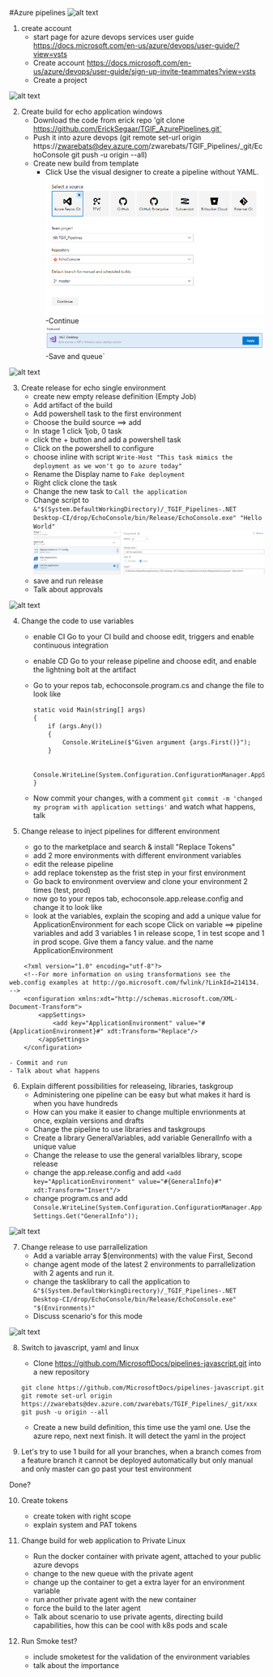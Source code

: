 #Azure pipelines
![alt text](./images/Multiple-agents.jpg)

1. create account
    * start page for azure devops services user guide https://docs.microsoft.com/en-us/azure/devops/user-guide/?view=vsts
    * Create account https://docs.microsoft.com/en-us/azure/devops/user-guide/sign-up-invite-teammates?view=vsts
    * Create a project

![alt text](./images/Build.jpg)

2. Create build for echo application windows
	- Download the code from erick repo 'git clone https://github.com/ErickSegaar/TGIF_AzurePipelines.git`
	- Push it into azure devops 
		(git remote set-url origin https://zwarebats@dev.azure.com/zwarebats/TGIF_Pipelines/_git/EchoConsole
		 git push -u origin --all)
	- Create new build from template
        - Click Use the visual designer to create a pipeline without YAML.
        ![alt text](./images/CreateFirstBuild.PNG)
        -Continue
        ![alt text](./images/NetDesktop.PNG)
        -Save and queue`

![alt text](./images/Deploy.jpg)

3. Create release for echo single environment
	- create new empty release definition (Empty Job)
    - Add artifact of the build
    - Add powershell task to the first environment
    - Choose the build source ==> add
    - In stage 1 click 1job, 0 task
    - click the + button and add a powershell task
    - Click on the powershell to configure
    - choose inline with script `Write-Host "This task mimics the deployment as we won't go to azure today"`
    - Rename the Display name to `Fake deployment`
    - Right click clone the task
    - Change the new task to `Call the application`
    - Change script to `&"$(System.DefaultWorkingDirectory)/_TGIF_Pipelines-.NET Desktop-CI/drop/EchoConsole/bin/Release/EchoConsole.exe" "Hello World"`
    ![alt text](./images/Add-powershell.PNG)
    - save and run release
	- Talk about approvals

![alt text](./images/Multiple-Stages.jpg)

4. Change the code to use variables
	- enable CI
    Go to your CI build and choose edit, triggers and enable continuous integration
	- enable CD
		Go to your release pipeline and choose edit, and enable the lightning bolt at the artifact    
	- Go to your repos tab, echoconsole.program.cs and change the file to look like
        ```
        static void Main(string[] args)
        {
            if (args.Any())
            {
                Console.WriteLine($"Given argument {args.First()}");
            }

            Console.WriteLine(System.Configuration.ConfigurationManager.AppSettings.Get("ApplicationEnvironment"));
        }
        ```

	- Now commit your changes, with a comment `git commit -m 'changed my program with application settings'` and watch what happens, talk

5. Change release to inject pipelines for different environment
    - go to the marketplace and search & install "Replace Tokens"
	- add 2 more environments with different environment variables
    - edit the release pipeline
    - add replace tokenstep as the frist step in your first environment
    - Go back to environment overview and clone your environment 2 times (test, prod)
    - now go to your repos tab, echoconsole.app.release.config and change it to look like
	- look at the variables, explain the scoping and add a unique value for ApplicationEnvironment for each scope
        Click on variable ==> pipeline variables and add 3 variables 1 in release scope, 1 in test scope and 1 in prod scope. Give them a fancy value. and the name ApplicationEnvironment 
```
    <?xml version="1.0" encoding="utf-8"?>
    <!--For more information on using transformations see the web.config examples at http://go.microsoft.com/fwlink/?LinkId=214134. -->
    <configuration xmlns:xdt="http://schemas.microsoft.com/XML-Document-Transform">
        <appSettings>
            <add key="ApplicationEnvironment" value="#{ApplicationEnvironment}#" xdt:Transform="Replace"/>
        </appSettings>
    </configuration>

```
	- Commit and run
	- Talk about what happens

6. Explain different possibilities for releaseing, libraries, taskgroup
    - Administering one pipeline can be easy but what makes it hard is when you have hundreds
    - How can you make it easier to change multiple envrionments at once, explain versions and drafts
    - Change the pipeline to use libraries and taskgroups
    - Create a library GeneralVariables, add variable GeneralInfo with a unique value
    - Change the release to use the general varialbles library, scope release
    - change the app.release.config and add `<add key="ApplicationEnvironment" value="#{GeneralInfo}#" xdt:Transform="Insert"/>`
    - change program.cs and add `Console.WriteLine(System.Configuration.ConfigurationManager.AppSettings.Get("GeneralInfo"));`

![alt text](./images/Multiple-Nodes.jpg)

7. Change release to use parrallelization
	- Add a variable array $(environments) with the value First, Second
	- change agent mode of the latest 2 environments to parrallelization with 2 agents and run it.
    - change the tasklibrary to call the application to `&"$(System.DefaultWorkingDirectory)/_TGIF_Pipelines-.NET Desktop-CI/drop/EchoConsole/bin/Release/EchoConsole.exe" "$(Environments)"`
	- Discuss scenario's for this mode

![alt text](./images/Multiple-agents.jpg)

8. Switch to javascript, yaml and linux
    - Clone https://github.com/MicrosoftDocs/pipelines-javascript.git into a new repository
    ```
    git clone https://github.com/MicrosoftDocs/pipelines-javascript.git
    git remote set-url origin https://zwarebats@dev.azure.com/zwarebats/TGIF_Pipelines/_git/xxx
    git push -u origin --all
    ```
    - Create a new build definition, this time use the yaml one. Use the azure repo, next next finish. It will detect the yaml in the project

9. Let's try to use 1 build for all your branches, when a branch comes from a feature branch it cannot be deployed automatically but only manual and only master can go past your test environment

Done?

10. Create tokens
	- create token with right scope
	- explain system and PAT tokens

11. Change build for web application to Private Linux
	- Run the docker container with private agent, attached to your public azure devops
	- change to the new queue with the private agent
	- change up the container to get a extra layer for an environment variable
	- run another private agent with the new container
	- force the build to the later agent
	- Talk about scenario to use private agents, directing build capabilities, how this can be cool with k8s pods and scale

12. Run Smoke test?
    - include smoketest for the validation of the environment variables
    - talk about the importance       
